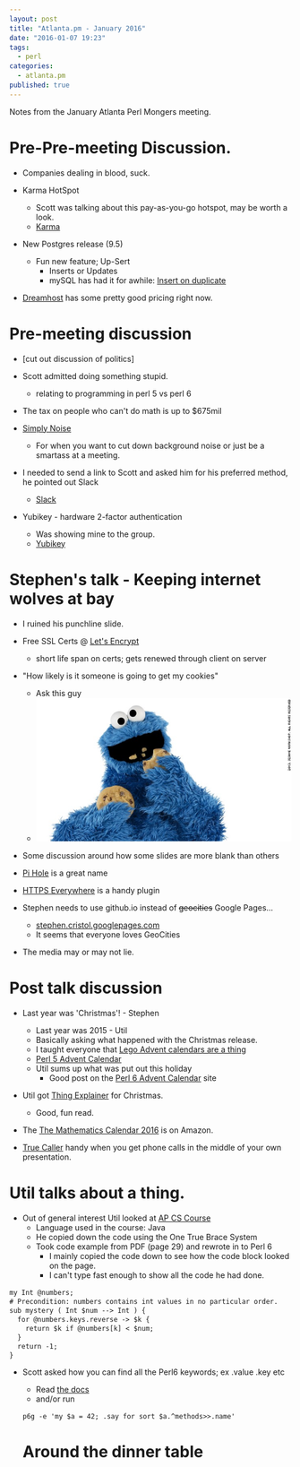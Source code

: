 ```yaml
---
layout: post
title: "Atlanta.pm - January 2016"
date: "2016-01-07 19:23"
tags: 
  - perl
categories: 
  - atlanta.pm
published: true
---
```




Notes from the January Atlanta Perl Mongers meeting.

# Pre-Pre-meeting Discussion.
- Companies dealing in blood, suck.
- Karma HotSpot
  - Scott was talking about this pay-as-you-go hotspot, may be worth a look.
  - [Karma](https://yourkarma.com/how-it-works)

- New Postgres release (9.5)
  - Fun new feature; Up-Sert
    - Inserts or Updates
    - mySQL has had it for awhile: [Insert on duplicate](https://dev.mysql.com/doc/refman/5.7/en/insert-on-duplicate.html)

- [Dreamhost](https://www.dreamhost.com/) has some pretty good pricing right now.

# Pre-meeting discussion
- [cut out discussion of politics]
- Scott admitted doing something stupid.
  - relating to programming in perl 5 vs perl 6

- The tax on people who can't do math is up to $675mil
- [Simply Noise](https://simplynoise.com/)
  - For when you want to cut down background noise or just be a smartass at a meeting.

- I needed to send a link to Scott and asked him for his preferred method, he pointed out Slack
  - [Slack](https://slack.com)

- Yubikey - hardware 2-factor authentication
  - Was showing mine to the group.
  - [Yubikey](https://www.yubico.com/products/yubikey-hardware/)

# Stephen's talk - Keeping internet wolves at bay
- I ruined his punchline slide.
- Free SSL Certs @ [Let's Encrypt](https://letsencrypt.org/)
  - short life span on certs; gets renewed through client on server

- "How likely is it someone is going to get my cookies"
  - Ask this guy
  - ![Cookie Monster](/assets/Cookie_monster.jpg)

- Some discussion around how some slides are more blank than others
- [Pi Hole](http://pi-hole.net/) is a great name
- [HTTPS Everywhere](https://www.eff.org/https-everywhere) is a handy plugin
- Stephen needs to use github.io instead of ~~geocities~~ Google Pages...
  - [stephen.cristol.googlepages.com](https://stephen.cristol.googlepages.com)
  - It seems that everyone loves GeoCities

- The media may or may not lie.

# Post talk discussion
- Last year was 'Christmas'! - Stephen
  - Last year was 2015 - Util
  - Basically asking what happened with the Christmas release.
  - I taught everyone that [Lego Advent calendars are a thing](http://www.target.com/p/lego-city-advent-calendar-60099/-/A-21505862)
  - [Perl 5 Advent Calendar](http://www.perladvent.org/2015/)
  - Util sums up what was put out this holiday
    - Good post on the [Perl 6 Advent Calendar](https://perl6advent.wordpress.com/) site

- Util got [Thing Explainer](http://amzn.com/0544668251) for Christmas.
  - Good, fun read.

- The [The Mathematics Calendar 2016](http://amzn.com/1884550754) is on Amazon.
- [True Caller](https://www.truecaller.com/) handy when you get phone calls in the middle of your own presentation.

# Util talks about a thing.
- Out of general interest Util looked at [AP CS Course](https://secure-media.collegeboard.org/digitalServices/pdf/ap/ap-computer-science-a-course-description.pdf)
  - Language used in the course: Java
  - He copied down the code using the One True Brace System
  - Took code example from PDF (page 29) and rewrote in to Perl 6
    - I mainly copied the code down to see how the code block looked on the page.
    - I can't type fast enough to show all the code he had done.

```Perl6
my Int @numbers;
# Precondition: numbers contains int values in no particular order.
sub mystery ( Int $num --> Int ) {
  for @numbers.keys.reverse -> $k {
    return $k if @numbers[k] < $num;
  }
  return -1;
}
```

- Scott asked how you can find all the Perl6 keywords; ex .value .key etc
  - Read [the docs](docs.perl6.org)
  - and/or run

  ```
  p6g -e 'my $a = 42; .say for sort $a.^methods>>.name'
  ```
  
  # Around the dinner table
  
